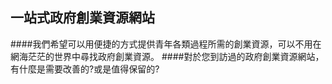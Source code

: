 ## 一站式政府創業資源網站

####我們希望可以用便捷的方式提供青年各類過程所需的創業資源，可以不用在網海茫茫的世界中尋找政府創業資源。
####對於您到訪過的政府創業資源網站，有什麼是需要改善的?或是值得保留的?

